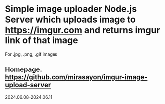 # Simple image uploader Node.js Server which uploads image to <https://imgur.com> and returns imgur link of that image

For .jpg, .png, .gif images

## Homepage: <https://github.com/mirasayon/imgur-image-upload-server>

2024.06.08-2024.06.11
